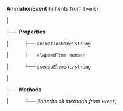 **AnimationEvent** (inherits from `Event`)

│

├── **Properties**

│ &emsp; &emsp;    ├── `animationName`: `string`

│ &emsp; &emsp;    ├── `elapsedTime`: `number`

│ &emsp; &emsp;    └── `pseudoElement`: `string`

│

├── **Methods**

│  &emsp; &emsp;   └── *(inherits all methods from `Event`)*

